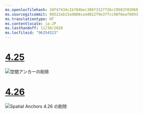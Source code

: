 ```yaml
---
ms.openlocfilehash: 3df47434c1bf84bec386f3127736c19583f02068
ms.sourcegitcommit: 09522ab15a9008ca4d022f9e37fcc98f6eaf6093
ms.translationtype: HT
ms.contentlocale: ja-JP
ms.lasthandoff: 11/30/2020
ms.locfileid: "96354523"
---
```

# <a name="425"></a>[4.25](#tab/425)

![空間アンカーの削除](../images/unreal-spatialanchors-remove.PNG)

# <a name="426"></a>[4.26](#tab/426)

![Spatial Anchors 4.26 の削除](../images/local-spatial-anchors-img-04.png)